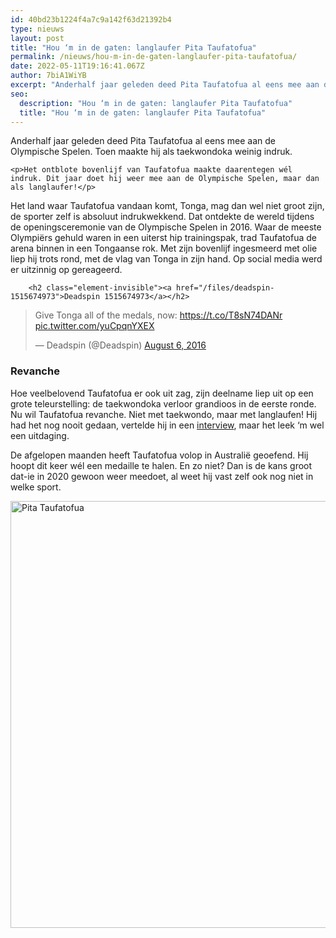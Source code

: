 ```yaml
---
id: 40bd23b1224f4a7c9a142f63d21392b4
type: nieuws
layout: post
title: "Hou ‘m in de gaten: langlaufer Pita Taufatofua"
permalink: /nieuws/hou-m-in-de-gaten-langlaufer-pita-taufatofua/
date: 2022-05-11T19:16:41.067Z
author: 7biA1WiYB
excerpt: "Anderhalf jaar geleden deed Pita Taufatofua al eens mee aan de Olympische Spelen. Toen maakte hij als taekwondoka weinig indruk.  "
seo:
  description: "Hou ‘m in de gaten: langlaufer Pita Taufatofua"
  title: "Hou ‘m in de gaten: langlaufer Pita Taufatofua"
---
```

Anderhalf jaar geleden deed Pita Taufatofua al eens mee aan de Olympische Spelen. Toen maakte hij als taekwondoka weinig indruk.  

    <p>Het ontblote bovenlijf van Taufatofua maakte daarentegen wél indruk. Dit jaar doet hij weer mee aan de Olympische Spelen, maar dan als langlaufer!</p>
<p>Het land waar Taufatofua vandaan komt, Tonga, mag dan wel niet groot zijn, de sporter zelf is absoluut indrukwekkend. Dat ontdekte de wereld tijdens de openingsceremonie van de Olympische Spelen in 2016. Waar de meeste Olympiërs gehuld waren in een uiterst hip trainingspak, trad Taufatofua de arena binnen in een Tongaanse rok. Met zijn bovenlijf ingesmeerd met olie liep hij trots rond, met de vlag van Tonga in zijn hand. Op social media werd er uitzinnig op gereageerd.</p>
<p><div class="media media-element-container media-default"><div id="file-420756" class="file file-document file-text-oembed">

        <h2 class="element-invisible"><a href="/files/deadspin-1515674973">Deadspin 1515674973</a></h2>
    
  
  <div class="content">
    
<blockquote class="twitter-tweet" data-width="550"><p lang="en" dir="ltr">Give Tonga all of the medals, now: <a href="https://t.co/T8sN74DANr">https://t.co/T8sN74DANr</a> <a href="https://t.co/yuCpqnYXEX">pic.twitter.com/yuCpqnYXEX</a></p>&mdash; Deadspin (@Deadspin) <a href="https://twitter.com/Deadspin/status/761740659577544704?ref_src=twsrc%5Etfw">August 6, 2016</a></blockquote>
<script async="" src="https://platform.twitter.com/widgets.js" charset="utf-8"></script>
  </div>

  
</div>
</div>
<h3>Revanche</h3>
<p>Hoe veelbelovend Taufatofua er ook uit zag, zijn deelname liep uit op een grote teleurstelling: de taekwondoka verloor grandioos in de eerste ronde. Nu wil Taufatofua revanche. Niet met taekwondo, maar met langlaufen! Hij had het nog nooit gedaan, vertelde hij in een <a href="https://www.wsj.com/articles/remember-the-shirtless-tongan-flag-bearer-hes-now-a-cross-country-skier-1515080603" target="_blank">interview</a>, maar het leek ‘m wel een uitdaging.</p>
<p>De afgelopen maanden heeft Taufatofua volop in Australië geoefend. Hij hoopt dit keer wél een medaille te halen. En zo niet? Dan is de kans groot dat-ie in 2020 gewoon weer meedoet, al weet hij vast zelf ook nog niet in welke sport.</p>
<p><div class="media media-element-container media-default"><div id="file-420755" class="file file-image file-image-png">

        
  
  <div class="content">
    <img alt="Pita Taufatofua" title="Beeld: Instagram" height="683" width="890" class="media-element file-default" data-delta="1" src="https://7dagen.netlify.app/sites/default/files/pita.png">  </div>

  
</div>
</div>  
